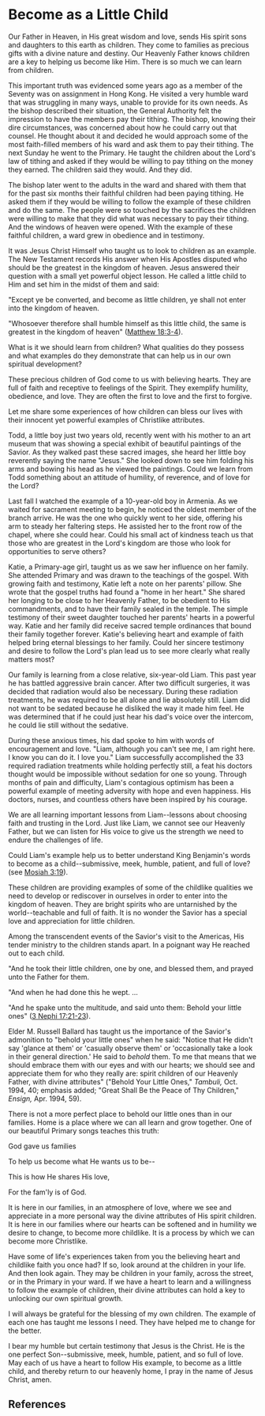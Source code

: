# Become as a Little Child

Our Father in Heaven, in His great wisdom and love, sends His spirit sons and
daughters to this earth as children. They come to families as precious gifts
with a divine nature and destiny. Our Heavenly Father knows children are a key
to helping us become like Him. There is so much we can learn from children.

This important truth was evidenced some years ago as a member of the Seventy
was on assignment in Hong Kong. He visited a very humble ward that was
struggling in many ways, unable to provide for its own needs. As the bishop
described their situation, the General Authority felt the impression to have
the members pay their tithing. The bishop, knowing their dire circumstances,
was concerned about how he could carry out that counsel. He thought about it
and decided he would approach some of the most faith-filled members of his
ward and ask them to pay their tithing. The next Sunday he went to the
Primary. He taught the children about the Lord's law of tithing and asked if
they would be willing to pay tithing on the money they earned. The children
said they would. And they did.

The bishop later went to the adults in the ward and shared with them that for
the past six months their faithful children had been paying tithing. He asked
them if they would be willing to follow the example of these children and do
the same. The people were so touched by the sacrifices the children were
willing to make that they did what was necessary to pay their tithing. And the
windows of heaven were opened. With the example of these faithful children, a
ward grew in obedience and in testimony.

It was Jesus Christ Himself who taught us to look to children as an example.
The New Testament records His answer when His Apostles disputed who should be
the greatest in the kingdom of heaven. Jesus answered their question with a
small yet powerful object lesson. He called a little child to Him and set him
in the midst of them and said:

"Except ye be converted, and become as little children, ye shall not enter
into the kingdom of heaven.

"Whosoever therefore shall humble himself as this little child, the same is
greatest in the kingdom of heaven" ([Matthew
18:3-4](/scriptures/nt/matt/18.3-4?lang=eng#2)).

What is it we should learn from children? What qualities do they possess and
what examples do they demonstrate that can help us in our own spiritual
development?

These precious children of God come to us with believing hearts. They are full
of faith and receptive to feelings of the Spirit. They exemplify humility,
obedience, and love. They are often the first to love and the first to
forgive.

Let me share some experiences of how children can bless our lives with their
innocent yet powerful examples of Christlike attributes.

Todd, a little boy just two years old, recently went with his mother to an art
museum that was showing a special exhibit of beautiful paintings of the
Savior. As they walked past these sacred images, she heard her little boy
reverently saying the name "Jesus." She looked down to see him folding his
arms and bowing his head as he viewed the paintings. Could we learn from Todd
something about an attitude of humility, of reverence, and of love for the
Lord?

Last fall I watched the example of a 10-year-old boy in Armenia. As we waited
for sacrament meeting to begin, he noticed the oldest member of the branch
arrive. He was the one who quickly went to her side, offering his arm to
steady her faltering steps. He assisted her to the front row of the chapel,
where she could hear. Could his small act of kindness teach us that those who
are greatest in the Lord's kingdom are those who look for opportunities to
serve others?

Katie, a Primary-age girl, taught us as we saw her influence on her family.
She attended Primary and was drawn to the teachings of the gospel. With
growing faith and testimony, Katie left a note on her parents' pillow. She
wrote that the gospel truths had found a "home in her heart." She shared her
longing to be close to her Heavenly Father, to be obedient to His
commandments, and to have their family sealed in the temple. The simple
testimony of their sweet daughter touched her parents' hearts in a powerful
way. Katie and her family did receive sacred temple ordinances that bound
their family together forever. Katie's believing heart and example of faith
helped bring eternal blessings to her family. Could her sincere testimony and
desire to follow the Lord's plan lead us to see more clearly what really
matters most?

Our family is learning from a close relative, six-year-old Liam. This past
year he has battled aggressive brain cancer. After two difficult surgeries, it
was decided that radiation would also be necessary. During these radiation
treatments, he was required to be all alone and lie absolutely still. Liam did
not want to be sedated because he disliked the way it made him feel. He was
determined that if he could just hear his dad's voice over the intercom, he
could lie still without the sedative.

During these anxious times, his dad spoke to him with words of encouragement
and love. "Liam, although you can't see me, I am right here. I know you can do
it. I love you." Liam successfully accomplished the 33 required radiation
treatments while holding perfectly still, a feat his doctors thought would be
impossible without sedation for one so young. Through months of pain and
difficulty, Liam's contagious optimism has been a powerful example of meeting
adversity with hope and even happiness. His doctors, nurses, and countless
others have been inspired by his courage.

We are all learning important lessons from Liam--lessons about choosing faith
and trusting in the Lord. Just like Liam, we cannot see our Heavenly Father,
but we can listen for His voice to give us the strength we need to endure the
challenges of life.

Could Liam's example help us to better understand King Benjamin's words to
become as a child--submissive, meek, humble, patient, and full of love? (see
[Mosiah 3:19](/scriptures/bofm/mosiah/3.19?lang=eng#18)).

These children are providing examples of some of the childlike qualities we
need to develop or rediscover in ourselves in order to enter into the kingdom
of heaven. They are bright spirits who are untarnished by the world--teachable
and full of faith. It is no wonder the Savior has a special love and
appreciation for little children.

Among the transcendent events of the Savior's visit to the Americas, His
tender ministry to the children stands apart. In a poignant way He reached out
to each child.

"And he took their little children, one by one, and blessed them, and prayed
unto the Father for them.

"And when he had done this he wept. ...

"And he spake unto the multitude, and said unto them: Behold your little ones"
([3 Nephi 17:21-23](/scriptures/bofm/3-ne/17.21-23?lang=eng#20)).

Elder M. Russell Ballard has taught us the importance of the Savior's
admonition to "behold your little ones" when he said: "Notice that He didn't
say 'glance at them' or 'casually observe them' or 'occasionally take a look
in their general direction.' He said to _behold_ them. To me that means that
we should embrace them with our eyes and with our hearts; we should see and
appreciate them for who they really are: spirit children of our Heavenly
Father, with divine attributes" ("Behold Your Little Ones," _Tambuli,_ Oct.
1994, 40; emphasis added; "Great Shall Be the Peace of Thy Children,"
_Ensign,_ Apr. 1994, 59).

There is not a more perfect place to behold our little ones than in our
families. Home is a place where we can all learn and grow together. One of our
beautiful Primary songs teaches this truth:

God gave us families

To help us become what He wants us to be--

This is how He shares His love,

For the fam'ly is of God.

It is here in our families, in an atmosphere of love, where we see and
appreciate in a more personal way the divine attributes of His spirit
children. It is here in our families where our hearts can be softened and in
humility we desire to change, to become more childlike. It is a process by
which we can become more Christlike.

Have some of life's experiences taken from you the believing heart and
childlike faith you once had? If so, look around at the children in your life.
And then look again. They may be children in your family, across the street,
or in the Primary in your ward. If we have a heart to learn and a willingness
to follow the example of children, their divine attributes can hold a key to
unlocking our own spiritual growth.

I will always be grateful for the blessing of my own children. The example of
each one has taught me lessons I need. They have helped me to change for the
better.

I bear my humble but certain testimony that Jesus is the Christ. He is the one
perfect Son--submissive, meek, humble, patient, and so full of love. May each
of us have a heart to follow His example, to become as a little child, and
thereby return to our heavenly home, I pray in the name of Jesus Christ, amen.

## References

